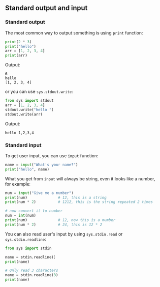 ## Standard output and input

### Standard output

The most common way to output something is using `print` function:

```python
print(2 * 3)
print("hello")
arr = [1, 2, 3, 4]
print(arr)
```

Output:

```
6
hello
[1, 2, 3, 4]
```

or you can use `sys.stdout.write`:

```python
from sys import stdout
arr = [1, 2, 3, 4]
stdout.write("hello ")
stdout.write(arr)
```

Output:

```
hello 1,2,3,4
```

### Standard input

To get user input, you can use `input` function:

```python
name = input("What's your name?")
print("hello", name)
```

What you get from `input` will always be string, even it looks like a number, for example:

```python
num = input("Give me a number")
print(num)              # 12, this is a string
print(num * 2)          # 1212, this is the string repeated 2 times

# now convert it to number
num = int(num)
print(num)              # 12, now this is a number
print(num * 2)          # 24, this is 12 * 2
```

You can also read user's input by using `sys.stdin.read` or `sys.stdin.readline`:

```python
from sys import stdin

name = stdin.readline()
print(name)

# Only read 3 characters
name = stdin.readline(3)
print(name)
```

